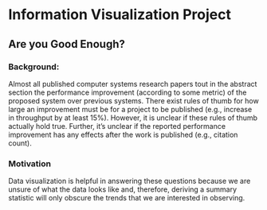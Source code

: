 # Information Visualization Project
## Are you Good Enough?

### Background: 
Almost all published computer systems research papers tout in the abstract section the performance improvement (according to some metric) of the proposed system over previous systems. There exist rules of thumb for how large an improvement must be for a project to be published (e.g., increase in throughput by at least 15%). However, it is unclear if these rules of thumb actually hold true. Further, it’s unclear if the reported performance improvement has any effects after the work is published (e.g., citation count).

### Motivation
Data visualization is helpful in answering these questions because we are unsure of what the data looks like and, therefore, deriving a summary statistic will only obscure the trends that we are interested in observing.
